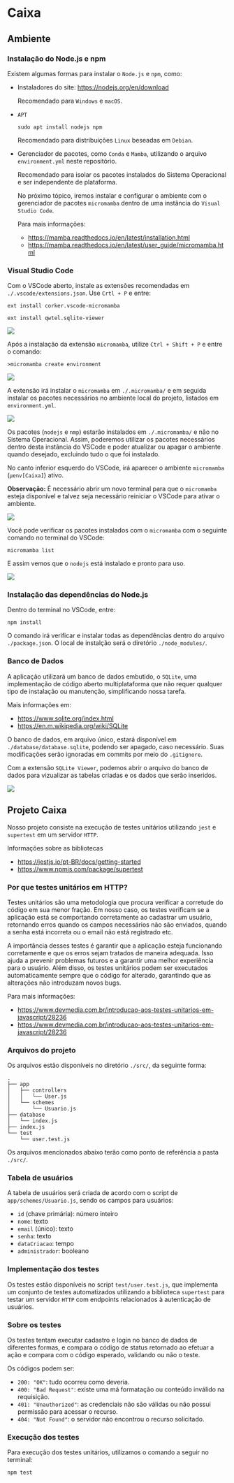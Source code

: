# Caixa

## Ambiente

### Instalação do **Node.js** e **npm**

Existem algumas formas para instalar o `Node.js` e `npm`, como:

- Instaladores do site: https://nodejs.org/en/download

  Recomendado para `Windows` e `macOS`.

- `APT`

      sudo apt install nodejs npm

  Recomendado para distribuições `Linux` beseadas em `Debian`.

- Gerenciador de pacotes, como `Conda` e `Mamba`, utilizando o arquivo `environment.yml` neste repositório.

  Recomendado para isolar os pacotes instalados do Sistema Operacional e ser independente de plataforma.

  No próximo tópico, iremos instalar e configurar o ambiente com o gerenciador de pacotes `micromamba` dentro de uma instância do `Visual Studio Code`.

  Para mais informações:

    - https://mamba.readthedocs.io/en/latest/installation.html
    - https://mamba.readthedocs.io/en/latest/user_guide/micromamba.html

### Visual Studio Code

Com o VSCode aberto, instale as extensões recomendadas em `./.vscode/extensions.json`. Use `Crtl + P` e entre:

    ext install corker.vscode-micromamba

  <p></p>

    ext install qwtel.sqlite-viewer

<img src="./images/extensions.png">

Após a instalação da extensão `micromamba`, utilize `Ctrl + Shift + P` e entre o comando:

    >micromamba create environment

<img src="./images/create_environment.png">

A extensão irá instalar o `micromamba` em `./.micromamba/` e em seguida instalar os pacotes necessários no ambiente local do projeto, listados em `environment.yml`.

<img src="./images/environment.png">

Os pacotes (`nodejs` e `nmp`) estarão instalados em `./.micromamba/` e não no Sistema Operacional. Assim, poderemos utilizar os pacotes necessários dentro desta instância do VSCode e poder atualizar ou apagar o ambiente quando desejado, excluindo tudo o que foi instalado.

No canto inferior esquerdo do VSCode, irá aparecer o ambiente `micromamba` (`μenv[Caixa]`) ativo.

**Observação:** É necessário abrir um novo terminal para que o `micromamba` esteja disponível e talvez seja necessário reiniciar o VSCode para ativar o ambiente.

<img src="./images/micromamba.png">

Você pode verificar os pacotes instalados com o `micromamba` com o seguinte comando no terminal do VSCode:

    micromamba list

E assim vemos que o `nodejs` está instalado e pronto para uso.

<img src="./images/micromamba_list.png">

### Instalação das dependências do **Node.js**

Dentro do terminal no VSCode, entre:

    npm install

O comando irá verificar e instalar todas as dependências dentro do arquivo `./package.json`. O local de instalção será o diretório `./node_modules/`.

### Banco de Dados

A aplicação utilizará um banco de dados embutido, o `SQLite`, uma implementação de código aberto multiplataforma que não requer qualquer tipo de instalação ou manutenção, simplificando nossa tarefa.

Mais informações em:

- https://www.sqlite.org/index.html
- https://en.m.wikipedia.org/wiki/SQLite

O banco de dados, em arquivo único, estará disponível em `./database/database.sqlite`, podendo ser apagado, caso necessário. Suas modificações serão ignoradas em commits por meio do `.gitignore`.

Com a extensão `SQLite Viewer`, podemos abrir o arquivo do banco de dados para vizualizar as tabelas criadas e os dados que serão inseridos.

<img src="./images/database.png">

## Projeto **Caixa**

Nosso projeto consiste na execução de testes unitários utilizando `jest` e `supertest` em um servidor `HTTP`.

Informações sobre as bibliotecas

- https://jestjs.io/pt-BR/docs/getting-started
- https://www.npmjs.com/package/supertest

### Por que testes unitários em HTTP?

Testes unitários são uma metodologia que procura verificar a corretude do código em sua menor fração. Em nosso caso, os testes verificam se a aplicação está se comportando corretamente ao cadastrar um usuário, retornando erros quando os campos necessários não são enviados, quando a senha está incorreta ou o email não está registrado etc.

A importância desses testes é garantir que a aplicação esteja funcionando corretamente e que os erros sejam tratados de maneira adequada. Isso ajuda a prevenir problemas futuros e a garantir uma melhor experiência para o usuário. Além disso, os testes unitários podem ser executados automaticamente sempre que o código for alterado, garantindo que as alterações não introduzam novos bugs.

Para mais informações:

- https://www.devmedia.com.br/introducao-aos-testes-unitarios-em-javascript/28236
- https://www.devmedia.com.br/introducao-aos-testes-unitarios-em-javascript/28236

### Arquivos do projeto

Os arquivos estão disponíveis no diretório `./src/`, da seguinte forma:

    .
    ├── app
    │   ├── controllers
    │   │   └── User.js
    │   └── schemes
    │       └── Usuario.js
    ├── database
    │   └── index.js
    ├── index.js
    └── test
        └── user.test.js

Os arquivos mencionados abaixo terão como ponto de referência a pasta `./src/`.

### Tabela de usuários

A tabela de usuários será criada de acordo com o script de `app/schemes/Usuario.js`, sendo os campos para usuários:

- `id` (chave primária): número inteiro
- `nome`: texto
- `email` (único): texto
- `senha`: texto
- `dataCriacao`: tempo
- `administrador`: booleano

### Implementação dos testes

Os testes estão disponíveis no script `test/user.test.js`, que implementa um conjunto de testes automatizados utilizando a biblioteca `supertest` para testar um servidor `HTTP` com endpoints relacionados à autenticação de usuários.

### Sobre os testes

Os testes tentam executar cadastro e login no banco de dados de diferentes formas, e compara o código de status retornado ao efetuar a ação e compara com o código esperado, validando ou não o teste.

Os códigos podem ser:

- `200: "OK"`: tudo ocorreu como deveria.
- `400: "Bad Request"`: existe uma má formatação ou conteúdo inválido na requisição.
- `401: "Unauthorized"`: as credenciais não são válidas ou não possui permissão para acessar o recurso.
- `404: "Not Found"`: o servidor não encontrou o recurso solicitado.

### Execução dos testes

Para execução dos testes unitários, utilizamos o comando a seguir no terminal:

    npm test


